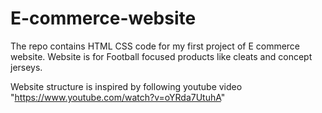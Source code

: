 # E-commerce-website
The repo contains HTML CSS code for my first project of E commerce website.
Website is for Football focused products like cleats and concept jerseys.

Website structure is inspired by following youtube video "https://www.youtube.com/watch?v=oYRda7UtuhA"

